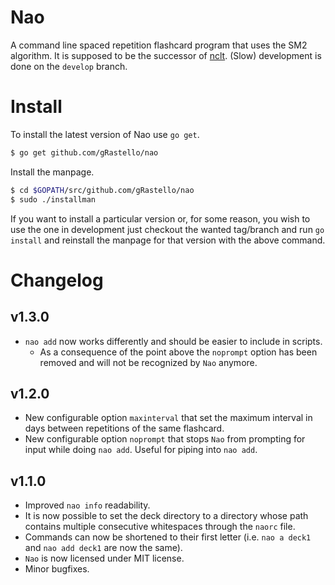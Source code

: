 # Nao
A command line spaced repetition flashcard program that uses the SM2 algorithm. It is supposed to be the successor of [nclt](https://github.com/gRastello/nclt). (Slow) development is done on the `develop` branch.

# Install
To install the latest version of Nao use `go get`.
```bash
$ go get github.com/gRastello/nao
```

Install the manpage.
```bash
$ cd $GOPATH/src/github.com/gRastello/nao
$ sudo ./installman
```

If you want to install a particular version or, for some reason, you wish to use the one in development just checkout the wanted tag/branch and run `go install` and reinstall the manpage for that version with the above command.

# Changelog

## v1.3.0
- `nao add` now works differently and should be easier to include in scripts.
  - As a consequence of the point above the `noprompt` option has been removed and will not be recognized by `Nao` anymore.

## v1.2.0
- New configurable option `maxinterval` that set the maximum interval in days between repetitions of the same flashcard. 
- New configurable option `noprompt` that stops `Nao` from prompting for input while doing `nao add`. Useful for piping into `nao add`.

## v1.1.0
- Improved `nao info` readability.
- It is now possible to set the deck directory to a directory whose path contains multiple consecutive whitespaces through the `naorc` file.
- Commands can now be shortened to their first letter (i.e. `nao a deck1` and `nao add deck1` are now the same).
- `Nao` is now licensed under MIT license.
- Minor bugfixes.
